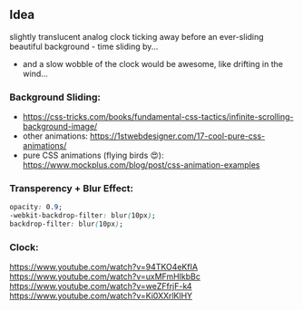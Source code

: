 ## Idea 
slightly translucent analog clock ticking away before an ever-sliding beautiful background - time sliding by...
- and a slow wobble of the clock would be awesome, like drifting in the wind...

### Background Sliding:

- https://css-tricks.com/books/fundamental-css-tactics/infinite-scrolling-background-image/
- other animations: https://1stwebdesigner.com/17-cool-pure-css-animations/
- pure CSS animations (flying birds 😍): https://www.mockplus.com/blog/post/css-animation-examples

### Transperency + Blur Effect:

```css
opacity: 0.9;
-webkit-backdrop-filter: blur(10px);
backdrop-filter: blur(10px);
```

### Clock:
https://www.youtube.com/watch?v=94TKO4eKfIA
https://www.youtube.com/watch?v=uxMFmHIkbBc
https://www.youtube.com/watch?v=weZFfrjF-k4
https://www.youtube.com/watch?v=Ki0XXrlKlHY


